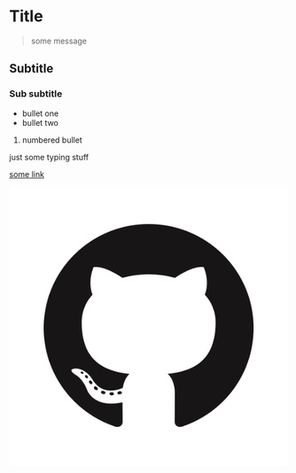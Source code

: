 # Title
> some message

## Subtitle

### Sub subtitle
- bullet one
- bullet two

1. numbered bullet


just some typing stuff

[some link](www.google.com)

![some image](/GitHub-Mark.png)
